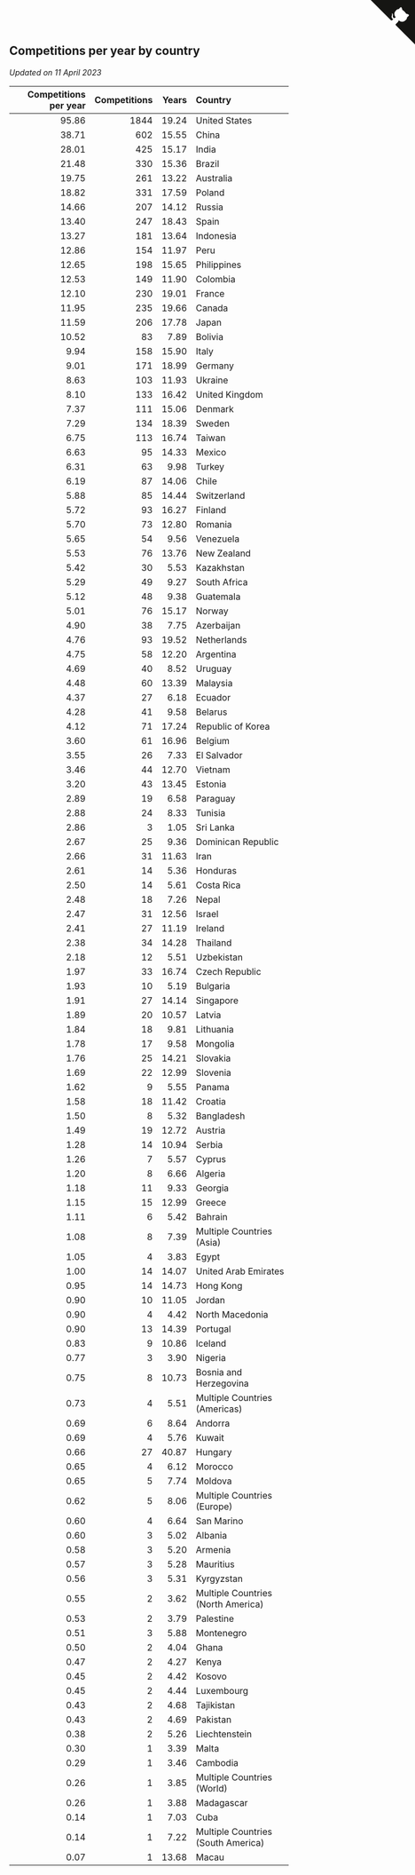 ## Competitions per year by country

*Updated on 11 April 2023*

| Competitions per year | Competitions | Years | Country |
| ---: | ---: | ---: | :--- |
| 95.86 | 1844 | 19.24 | United States |
| 38.71 | 602 | 15.55 | China |
| 28.01 | 425 | 15.17 | India |
| 21.48 | 330 | 15.36 | Brazil |
| 19.75 | 261 | 13.22 | Australia |
| 18.82 | 331 | 17.59 | Poland |
| 14.66 | 207 | 14.12 | Russia |
| 13.40 | 247 | 18.43 | Spain |
| 13.27 | 181 | 13.64 | Indonesia |
| 12.86 | 154 | 11.97 | Peru |
| 12.65 | 198 | 15.65 | Philippines |
| 12.53 | 149 | 11.90 | Colombia |
| 12.10 | 230 | 19.01 | France |
| 11.95 | 235 | 19.66 | Canada |
| 11.59 | 206 | 17.78 | Japan |
| 10.52 | 83 | 7.89 | Bolivia |
| 9.94 | 158 | 15.90 | Italy |
| 9.01 | 171 | 18.99 | Germany |
| 8.63 | 103 | 11.93 | Ukraine |
| 8.10 | 133 | 16.42 | United Kingdom |
| 7.37 | 111 | 15.06 | Denmark |
| 7.29 | 134 | 18.39 | Sweden |
| 6.75 | 113 | 16.74 | Taiwan |
| 6.63 | 95 | 14.33 | Mexico |
| 6.31 | 63 | 9.98 | Turkey |
| 6.19 | 87 | 14.06 | Chile |
| 5.88 | 85 | 14.44 | Switzerland |
| 5.72 | 93 | 16.27 | Finland |
| 5.70 | 73 | 12.80 | Romania |
| 5.65 | 54 | 9.56 | Venezuela |
| 5.53 | 76 | 13.76 | New Zealand |
| 5.42 | 30 | 5.53 | Kazakhstan |
| 5.29 | 49 | 9.27 | South Africa |
| 5.12 | 48 | 9.38 | Guatemala |
| 5.01 | 76 | 15.17 | Norway |
| 4.90 | 38 | 7.75 | Azerbaijan |
| 4.76 | 93 | 19.52 | Netherlands |
| 4.75 | 58 | 12.20 | Argentina |
| 4.69 | 40 | 8.52 | Uruguay |
| 4.48 | 60 | 13.39 | Malaysia |
| 4.37 | 27 | 6.18 | Ecuador |
| 4.28 | 41 | 9.58 | Belarus |
| 4.12 | 71 | 17.24 | Republic of Korea |
| 3.60 | 61 | 16.96 | Belgium |
| 3.55 | 26 | 7.33 | El Salvador |
| 3.46 | 44 | 12.70 | Vietnam |
| 3.20 | 43 | 13.45 | Estonia |
| 2.89 | 19 | 6.58 | Paraguay |
| 2.88 | 24 | 8.33 | Tunisia |
| 2.86 | 3 | 1.05 | Sri Lanka |
| 2.67 | 25 | 9.36 | Dominican Republic |
| 2.66 | 31 | 11.63 | Iran |
| 2.61 | 14 | 5.36 | Honduras |
| 2.50 | 14 | 5.61 | Costa Rica |
| 2.48 | 18 | 7.26 | Nepal |
| 2.47 | 31 | 12.56 | Israel |
| 2.41 | 27 | 11.19 | Ireland |
| 2.38 | 34 | 14.28 | Thailand |
| 2.18 | 12 | 5.51 | Uzbekistan |
| 1.97 | 33 | 16.74 | Czech Republic |
| 1.93 | 10 | 5.19 | Bulgaria |
| 1.91 | 27 | 14.14 | Singapore |
| 1.89 | 20 | 10.57 | Latvia |
| 1.84 | 18 | 9.81 | Lithuania |
| 1.78 | 17 | 9.58 | Mongolia |
| 1.76 | 25 | 14.21 | Slovakia |
| 1.69 | 22 | 12.99 | Slovenia |
| 1.62 | 9 | 5.55 | Panama |
| 1.58 | 18 | 11.42 | Croatia |
| 1.50 | 8 | 5.32 | Bangladesh |
| 1.49 | 19 | 12.72 | Austria |
| 1.28 | 14 | 10.94 | Serbia |
| 1.26 | 7 | 5.57 | Cyprus |
| 1.20 | 8 | 6.66 | Algeria |
| 1.18 | 11 | 9.33 | Georgia |
| 1.15 | 15 | 12.99 | Greece |
| 1.11 | 6 | 5.42 | Bahrain |
| 1.08 | 8 | 7.39 | Multiple Countries (Asia) |
| 1.05 | 4 | 3.83 | Egypt |
| 1.00 | 14 | 14.07 | United Arab Emirates |
| 0.95 | 14 | 14.73 | Hong Kong |
| 0.90 | 10 | 11.05 | Jordan |
| 0.90 | 4 | 4.42 | North Macedonia |
| 0.90 | 13 | 14.39 | Portugal |
| 0.83 | 9 | 10.86 | Iceland |
| 0.77 | 3 | 3.90 | Nigeria |
| 0.75 | 8 | 10.73 | Bosnia and Herzegovina |
| 0.73 | 4 | 5.51 | Multiple Countries (Americas) |
| 0.69 | 6 | 8.64 | Andorra |
| 0.69 | 4 | 5.76 | Kuwait |
| 0.66 | 27 | 40.87 | Hungary |
| 0.65 | 4 | 6.12 | Morocco |
| 0.65 | 5 | 7.74 | Moldova |
| 0.62 | 5 | 8.06 | Multiple Countries (Europe) |
| 0.60 | 4 | 6.64 | San Marino |
| 0.60 | 3 | 5.02 | Albania |
| 0.58 | 3 | 5.20 | Armenia |
| 0.57 | 3 | 5.28 | Mauritius |
| 0.56 | 3 | 5.31 | Kyrgyzstan |
| 0.55 | 2 | 3.62 | Multiple Countries (North America) |
| 0.53 | 2 | 3.79 | Palestine |
| 0.51 | 3 | 5.88 | Montenegro |
| 0.50 | 2 | 4.04 | Ghana |
| 0.47 | 2 | 4.27 | Kenya |
| 0.45 | 2 | 4.42 | Kosovo |
| 0.45 | 2 | 4.44 | Luxembourg |
| 0.43 | 2 | 4.68 | Tajikistan |
| 0.43 | 2 | 4.69 | Pakistan |
| 0.38 | 2 | 5.26 | Liechtenstein |
| 0.30 | 1 | 3.39 | Malta |
| 0.29 | 1 | 3.46 | Cambodia |
| 0.26 | 1 | 3.85 | Multiple Countries (World) |
| 0.26 | 1 | 3.88 | Madagascar |
| 0.14 | 1 | 7.03 | Cuba |
| 0.14 | 1 | 7.22 | Multiple Countries (South America) |
| 0.07 | 1 | 13.68 | Macau |


<a href="https://github.com/jonatanklosko/wca_statistics" class="github-corner" aria-label="View source on Github"><svg width="80" height="80" viewBox="0 0 250 250" style="fill:#151513; color:#fff; position: absolute; top: 0; border: 0; right: 0;" aria-hidden="true"><path d="M0,0 L115,115 L130,115 L142,142 L250,250 L250,0 Z"></path><path d="M128.3,109.0 C113.8,99.7 119.0,89.6 119.0,89.6 C122.0,82.7 120.5,78.6 120.5,78.6 C119.2,72.0 123.4,76.3 123.4,76.3 C127.3,80.9 125.5,87.3 125.5,87.3 C122.9,97.6 130.6,101.9 134.4,103.2" fill="currentColor" style="transform-origin: 130px 106px;" class="octo-arm"></path><path d="M115.0,115.0 C114.9,115.1 118.7,116.5 119.8,115.4 L133.7,101.6 C136.9,99.2 139.9,98.4 142.2,98.6 C133.8,88.0 127.5,74.4 143.8,58.0 C148.5,53.4 154.0,51.2 159.7,51.0 C160.3,49.4 163.2,43.6 171.4,40.1 C171.4,40.1 176.1,42.5 178.8,56.2 C183.1,58.6 187.2,61.8 190.9,65.4 C194.5,69.0 197.7,73.2 200.1,77.6 C213.8,80.2 216.3,84.9 216.3,84.9 C212.7,93.1 206.9,96.0 205.4,96.6 C205.1,102.4 203.0,107.8 198.3,112.5 C181.9,128.9 168.3,122.5 157.7,114.1 C157.9,116.9 156.7,120.9 152.7,124.9 L141.0,136.5 C139.8,137.7 141.6,141.9 141.8,141.8 Z" fill="currentColor" class="octo-body"></path></svg></a><style>.github-corner:hover .octo-arm{animation:octocat-wave 560ms ease-in-out}@keyframes octocat-wave{0%,100%{transform:rotate(0)}20%,60%{transform:rotate(-25deg)}40%,80%{transform:rotate(10deg)}}@media (max-width:500px){.github-corner:hover .octo-arm{animation:none}.github-corner .octo-arm{animation:octocat-wave 560ms ease-in-out}}</style>
